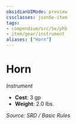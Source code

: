```yaml
---
obsidianUIMode: preview
cssclasses: json5e-item
tags:
- compendium/src/5e/phb
- item/gear/instrument
aliases: ["Horn"]
---
```

# Horn
*Instrument*  

- **Cost**: 3 gp
- **Weight**: 2.0 lbs.

*Source: SRD / Basic Rules*